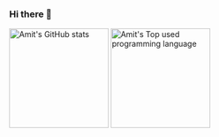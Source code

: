 ### Hi there 👋


<a href="https://github.com/Mondal10"><img height="180em" src="https://github-readme-stats-rose-omega-51.vercel.app/api?username=Mondal10&count_private=true&show_icons=true&theme=transparent" alt="Amit's GitHub stats" /></a>
<a href="https://github.com/Mondal10"><img height="180em" src="https://github-readme-stats-rose-omega-51.vercel.app/api/top-langs/?username=Mondal10&layout=compact&hide=vba,html,css&langs_count=6&theme=transparent" alt="Amit's Top used programming language" /></a>

